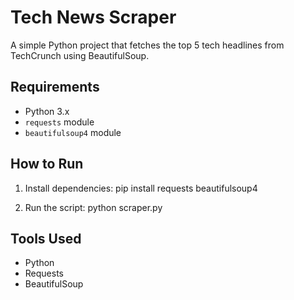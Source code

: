 # Tech News Scraper

A simple Python project that fetches the top 5 tech headlines from TechCrunch using BeautifulSoup.

##  Requirements

- Python 3.x
- `requests` module
- `beautifulsoup4` module

##  How to Run

1. Install dependencies:
pip install requests beautifulsoup4

2. Run the script:
python scraper.py

##  Tools Used

- Python
- Requests
- BeautifulSoup
